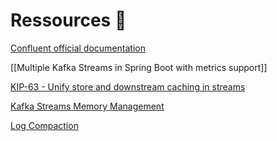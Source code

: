 
# Ressources 💎

[Confluent official documentation](https://docs.confluent.io/platform/current/streams/overview.html)

[[Multiple Kafka Streams in Spring Boot with metrics support]]

[KIP-63 - Unify store and downstream caching in streams](https://cwiki.apache.org/confluence/display/KAFKA/KIP-63%3A+Unify+store+and+downstream+caching+in+streams)

[Kafka Streams Memory Management](https://docs.confluent.io/platform/current/streams/developer-guide/memory-mgmt.html)

[Log Compaction](https://docs.confluent.io/kafka/design/log_compaction.html)

